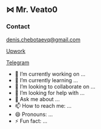 ## ⋈ Mr. Veato0

### Contact

denis.chebotaevq@gmail.com

[Upwork](https://www.upwork.com/freelancers/mrveato)

[Telegram](https://t.me/MrVeato)

- 🔭 I’m currently working on ...
- 🌱 I’m currently learning ...
- 👯 I’m looking to collaborate on ...
- 🤔 I’m looking for help with ...
- 💬 Ask me about ...
- 📫 How to reach me: ...
- 😄 Pronouns: ...
- ⚡ Fun fact: ...
